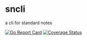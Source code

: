 # sncli
a cli for standard notes


[![Go Report Card](https://goreportcard.com/badge/github.com/jonhadfield/gosn)](https://goreportcard.com/report/github.com/jonhadfield/gosn) [![Coverage Status](https://coveralls.io/repos/github/jonhadfield/gosn/badge.svg?branch=master)](https://coveralls.io/github/jonhadfield/gosn?branch=master) 
